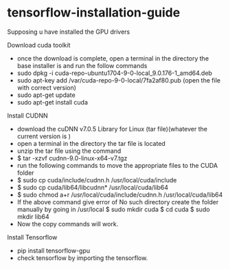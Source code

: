 # tensorflow-installation-guide

Supposing u have installed the GPU drivers

Download cuda toolkit 
* once the download is complete, open a terminal in the directory the base installer is and run the follow commands
* sudo dpkg -i cuda-repo-ubuntu1704-9-0-local_9.0.176-1_amd64.deb
* sudo apt-key add /var/cuda-repo-9-0-local/7fa2af80.pub (open the file with correct version) 
* sudo apt-get update
* sudo apt-get install cuda

Install CUDNN

* download the cuDNN v7.0.5 Library for Linux (tar file)(whatever the current version is )
* open a terminal in the directory the tar file is located
* unzip the tar file using the command
* $ tar -xzvf cudnn-9.0-linux-x64-v7.tgz
* run the following commands to move the appropriate files to the CUDA folder
* $ sudo cp cuda/include/cudnn.h /usr/local/cuda/include
* $ sudo cp cuda/lib64/libcudnn* /usr/local/cuda/lib64
* $ sudo chmod a+r /usr/local/cuda/include/cudnn.h /usr/local/cuda/lib64
* If the above command give error of No such directory create the folder manually by going in /usr/local 
    $ sudo mkdir cuda
    $ cd cuda
    $ sudo mkdir lib64
* Now the copy commands will work.

Install Tensorflow
* pip install tensorflow-gpu
* check tensorflow by importing the tensorflow.
